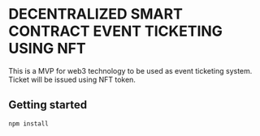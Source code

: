 # DECENTRALIZED SMART CONTRACT EVENT TICKETING USING NFT

This is a MVP for web3 technology to be used as event ticketing system. Ticket will be issued using NFT token. 

## Getting started 

```node 
npm install 
```


